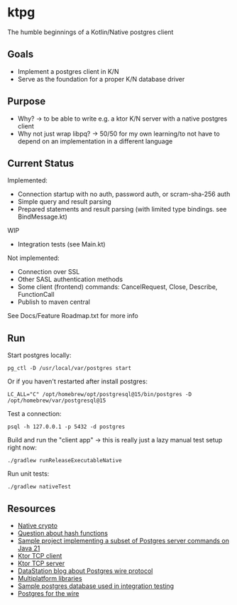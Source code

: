 # ktpg
The humble beginnings of a Kotlin/Native postgres client

## Goals
- Implement a postgres client in K/N 
- Serve as the foundation for a proper K/N database driver

## Purpose
- Why? -> to be able to write e.g. a ktor K/N server with a native postgres client 
- Why not just wrap libpq? -> 50/50 for my own learning/to not have to depend on an implementation in a different language  

## Current Status
Implemented: 
- Connection startup with no auth, password auth, or scram-sha-256 auth 
- Simple query and result parsing 
- Prepared statements and result parsing (with limited type bindings. see BindMessage.kt)

WIP
- Integration tests (see Main.kt)

Not implemented: 
- Connection over SSL
- Other SASL authentication methods
- Some client (frontend) commands: CancelRequest, Close, Describe, FunctionCall
- Publish to maven central
  
See Docs/Feature Roadmap.txt for more info

## Run
Start postgres locally: 
```shell
pg_ctl -D /usr/local/var/postgres start
```

Or if you haven't restarted after install postgres: 
```shell
LC_ALL="C" /opt/homebrew/opt/postgresql@15/bin/postgres -D /opt/homebrew/var/postgresql@15
```

Test a connection: 
```shell
psql -h 127.0.0.1 -p 5432 -d postgres
```

Build and run the "client app" -> this is really just a lazy manual test setup right now: 
```shell
./gradlew runReleaseExecutableNative
```

Run unit tests:
```shell
./gradlew nativeTest
```

## Resources
- [Native crypto](https://slack-chats.kotlinlang.org/t/522601/are-there-plans-from-jetbrains-for-a-multiplatform-crypto-li)
- [Question about hash functions](https://github.com/JetBrains/kotlin-native/issues/2466)
- [Sample project implementing a subset of Postgres server commands on Java 21](https://gavinray97.github.io/blog/postgres-wire-protocol-jdk-21)
- [Ktor TCP client](https://github.com/ktorio/ktor-documentation/blob/2.3.7/codeSnippets/snippets/sockets-client/src/main/kotlin/com/example/Application.kt)
- [Ktor TCP server](https://github.com/ktorio/ktor-documentation/tree/2.3.7/codeSnippets/snippets/embedded-server-native)
- [DataStation blog about Postgres wire protocol](https://datastation.multiprocess.io/blog/2022-02-08-the-world-of-postgresql-wire-compatibility.html)
- [Multiplatform libraries](https://github.com/AAkira/Kotlin-Multiplatform-Libraries)
- [Sample postgres database used in integration testing](https://postgrespro.com/community/demodb)
- [Postgres for the wire](https://beta.pgcon.org/2014/schedule/attachments/330_postgres-for-the-wire.pdf)